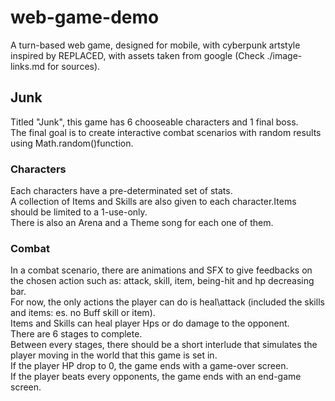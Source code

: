# web-game-demo
A turn-based web game, designed for mobile, with cyberpunk artstyle inspired by REPLACED, with assets taken from google (Check ./image-links.md for sources).

## Junk
Titled "Junk", this game has 6 chooseable characters and 1 final boss.  
The final goal is to create interactive combat scenarios with random results using Math.random()function. 
### Characters
Each characters have a pre-determinated set of stats.  \
A collection of Items and Skills are also given to each character.Items should be limited to a 1-use-only.  \
There is also an Arena and a Theme song for each one of them.
### Combat
In a combat scenario, there are animations and SFX to give feedbacks on the chosen action such as: attack, skill, item, being-hit and hp decreasing bar.  \
For now, the only actions the player can do is heal\attack (included the skills and items: es. no Buff skill or item).  \
Items and Skills can heal player Hps or do damage to the opponent.  \
There are 6 stages to complete.  \
Between every stages, there should be a short interlude that simulates the player moving in the world that this game is set in.  \
If the player HP drop to 0, the game ends with a game-over screen.\
If the player beats every opponents, the game ends with an end-game screen.